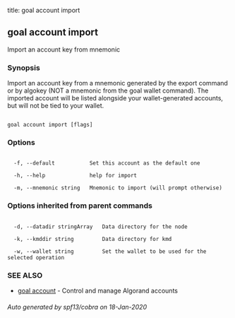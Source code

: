 title: goal account import
## goal account import



Import an account key from mnemonic



### Synopsis



Import an account key from a mnemonic generated by the export command or by algokey (NOT a mnemonic from the goal wallet command). The imported account will be listed alongside your wallet-generated accounts, but will not be tied to your wallet.



```

goal account import [flags]

```



### Options



```

  -f, --default           Set this account as the default one

  -h, --help              help for import

  -m, --mnemonic string   Mnemonic to import (will prompt otherwise)

```



### Options inherited from parent commands



```

  -d, --datadir stringArray   Data directory for the node

  -k, --kmddir string         Data directory for kmd

  -w, --wallet string         Set the wallet to be used for the selected operation

```



### SEE ALSO



* [goal account](../../account/account/)	 - Control and manage Algorand accounts


###### Auto generated by spf13/cobra on 18-Jan-2020

